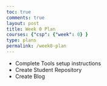 ```yaml
---
toc: true
comments: true
layout: post
title: Week 0 Plan
courses: {"csp": {"week": 0} }
type: plans
permalink: /week0-plan
---
```


- Complete Tools setup instructions
- Create Student Repository
- Create Blog
